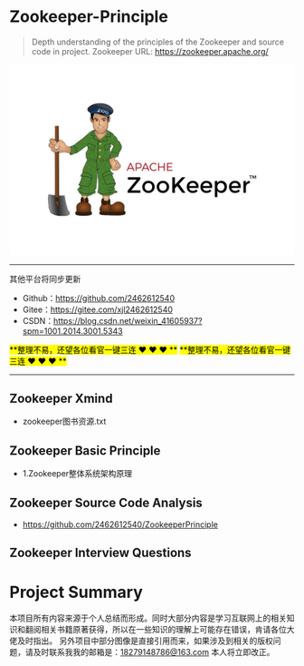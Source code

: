 # Zookeeper-Principle
> Depth understanding of the principles of the Zookeeper and source code in project.
> Zookeeper URL: https://zookeeper.apache.org/

![Image text](Xmind/zookeeper.png)

-----------------------------------------------------------------------------------------------
其他平台将同步更新

- Github：https://github.com/2462612540
- Gitee：https://gitee.com/xjl2462612540
- CSDN：https://blog.csdn.net/weixin_41605937?spm=1001.2014.3001.5343

<mark>**整理不易，还望各位看官一键三连 :heart: :heart: :heart: **</mark>
<mark>**整理不易，还望各位看官一键三连 :heart: :heart: :heart: **</mark>

-----------------------------------------------------------------------------------------------
## Zookeeper Xmind

- zookeeper图书资源.txt


## Zookeeper Basic Principle

- 1.Zookeeper整体系统架构原理


## Zookeeper Source Code Analysis
- https://github.com/2462612540/ZookeeperPrinciple

## Zookeeper Interview Questions



# Project Summary

本项目所有内容来源于个人总结而形成。同时大部分内容是学习互联网上的相关知识和翻阅相关书籍原著获得，所以在一些知识的理解上可能存在错误，肯请各位大佬及时指出。
另外项目中部分图像是直接引用而来，如果涉及到相关的版权问题，请及时联系我我的邮箱是：18279148786@163.com 本人将立即改正。
